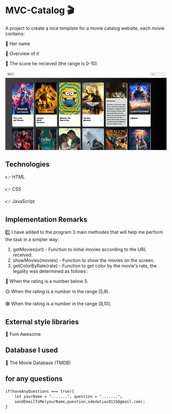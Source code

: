 # MVC-Catalog 🎬

A project to create a nice template for a movie catalog website, each movie contains:

🔹 Her name

🔹 Overview of it

🔹 The score he recieved (the range is 0-10).

![MVC](MVC.png)

## Technologies

👉 HTML

👉 CSS

👉 JavaScript

## Implementation Remarks

1️⃣ I have added to the program 3 main methodes that will help me perform the task in a simpler way:

1. getMovies(url) - Function to initial movies according to the URL received.
2. showMovies(movies) - Function to show the movies on the screen.
3. getColorByRate(rate) - Function to get color by the movie's rate, the legality was determined as follows :

🔴 When the rating is a number below 5.

🟡 When the rating is a number in the range [5,8).

🟢 When the rating is a number in the range [8,10].

## External style libraries

🔹 Font Awesome

## Database I used

🔹 The Movie Database (TMDB)

## for any questions

```
if(haveAnyQuestions === true){
    let yourName = ".......", question = ".......";
    sendEmailToMe(yourName,question,odedatias8115@gmail.com);
}
```
